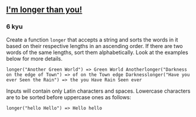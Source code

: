 <h2><a href=https://www.codewars.com/kata/5963314a51c68a26600000ae/train/javascript target="_blank">I'm longer than you!</a></h2><h3>6 kyu</h3><p>Create a function <code>longer</code> that accepts a string and sorts the words in it based on their respective lengths in an ascending order. If there are two words of the same lengths, sort them alphabetically. Look at the examples below for more details.</p><pre><code class="language-python"><span class="cm-variable">longer</span>(<span class="cm-string">"Another Green World"</span>) <span class="cm-operator">=&gt;</span> <span class="cm-variable">Green</span> <span class="cm-variable">World</span> <span class="cm-variable">Another</span><span class="cm-variable">longer</span>(<span class="cm-string">"Darkness on the edge of Town"</span>) <span class="cm-operator">=&gt;</span> <span class="cm-variable">of</span> <span class="cm-variable">on</span> <span class="cm-variable">the</span> <span class="cm-variable">Town</span> <span class="cm-variable">edge</span> <span class="cm-variable">Darkness</span><span class="cm-variable">longer</span>(<span class="cm-string">"Have you ever Seen the Rain"</span>) <span class="cm-operator">=&gt;</span> <span class="cm-variable">the</span> <span class="cm-variable">you</span> <span class="cm-variable">Have</span> <span class="cm-variable">Rain</span> <span class="cm-variable">Seen</span> <span class="cm-variable">ever</span></code></pre><p>Inputs will contain only Latin characters and spaces. Lowercase characters are to be sorted before uppercase ones as follows:</p><pre><code class="language-python"><span class="cm-variable">longer</span>(<span class="cm-string">"hello Hello"</span>) <span class="cm-operator">=&gt;</span> <span class="cm-variable">Hello</span> <span class="cm-variable">hello</span></code></pre>